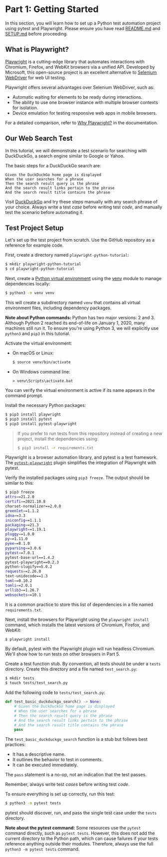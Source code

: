 # Part 1: Getting Started

In this section, you will learn how to set up a Python test automation project using pytest and Playwright. Please ensure you have read [README.md](../README.md) and [SETUP.md](/docs/SETUP.md) before proceeding.

## What is Playwright?

[Playwright](https://playwright.dev/python/) is a cutting-edge library that automates interactions with Chromium, Firefox, and WebKit browsers via a unified API. Developed by Microsoft, this open-source project is an excellent alternative to [Selenium WebDriver](https://www.selenium.dev/) for web UI testing.

Playwright offers several advantages over Selenium WebDriver, such as:

- Automatic waiting for elements to be ready during interactions.
- The ability to use one browser instance with multiple browser contexts for isolation.
- Device emulation for testing responsive web apps in mobile browsers.

For a detailed comparison, refer to [Why Playwright?](https://playwright.dev/python/docs/why-playwright/) in the documentation.

## Our Web Search Test

In this tutorial, we will demonstrate a test scenario for searching with DuckDuckGo, a search engine similar to Google or Yahoo.

The basic steps for a DuckDuckGo search are:

```gherkin
Given the DuckDuckGo home page is displayed
When the user searches for a phrase
Then the search result query is the phrase
And the search result links pertain to the phrase
And the search result title contains the phrase
```

Visit [DuckDuckGo](https://duckduckgo.com/) and try these steps manually with any search phrase of your choice. Always write a test *case* before writing test *code*, and manually test the scenario before automating it.

## Test Project Setup

Let's set up the test project from scratch. Use the GitHub repository as a reference for example code.

First, create a directory named `playwright-python-tutorial`:

```bash
$ mkdir playwright-python-tutorial
$ cd playwright-python-tutorial
```

Next, create a [Python virtual environment](https://docs.python.org/3/tutorial/venv.html) using the [venv](https://docs.python.org/3/library/venv.html) module to manage dependencies locally:

```bash
$ python3 -m venv venv
```

This will create a subdirectory named `venv` that contains all virtual environment files, including dependency packages.

**Note about Python commands:** Python has two major versions: 2 and 3. Although Python 2 reached its end-of-life on January 1, 2020, many machines still run it. To ensure you're using Python 3, we will explicitly use `python3` and `pip3` in this tutorial.

Activate the virtual environment:

- On macOS or Linux:

  ```bash
  $ source venv/bin/activate
  ```

- On Windows command line:

  ```
  > venv\Scripts\activate.bat
  ```

You can verify the virtual environment is active if its name appears in the command prompt.

Install the necessary Python packages:

```bash
$ pip3 install playwright
$ pip3 install pytest
$ pip3 install pytest-playwright
```

> If you prefer to run tests from this repository instead of creating a new project, install the dependencies using:
>
> ```bash
> $ pip3 install -r requirements.txt
> ```

Playwright is a browser automation library, and pytest is a test framework. The [`pytest-playwright`](https://playwright.dev/python/docs/test-runners) plugin simplifies the integration of Playwright with pytest.

Verify the installed packages using `pip3 freeze`. The output should be similar to this:

```bash
$ pip3 freeze
attrs==21.2.0
certifi==2021.10.8
charset-normalizer==2.0.8
greenlet==1.1.2
idna==3.3
iniconfig==1.1.1
packaging==21.3
playwright==1.19.1
pluggy==1.0.0
py==1.11.0
pyee==8.1.0
pyparsing==3.0.6
pytest==7.0.1
pytest-base-url==1.4.2
pytest-playwright==0.2.3
python-slugify==5.0.2
requests==2.26.0
text-unidecode==1.3
toml==0.10.2
tomli==2.0.1
urllib3==1.26.7
websockets==10.1
```

It is a common practice to store this list of dependencies in a file named `requirements.txt`.

Next, install the browsers for Playwright using the `playwright install` command, which installs the latest versions of Chromium, Firefox, and WebKit:

```bash
$ playwright install
```

By default, pytest with the Playwright plugin will run headless Chromium. We'll show how to run tests on other browsers in Part 5.

Create a test function stub. By convention, all tests should be under a `tests` directory. Create this directory and a file named `test_search.py`:

```bash
$ mkdir tests
$ touch tests/test_search.py
```

Add the following code to `tests/test_search.py`:

```python
def test_basic_duckduckgo_search() -> None:
    # Given the DuckDuckGo home page is displayed
    # When the user searches for a phrase
    # Then the search result query is the phrase
    # And the search result links pertain to the phrase
    # And the search result title contains the phrase
    pass
```

The `test_basic_duckduckgo_search` function is a stub but follows best practices:

- It has a descriptive name.
- It outlines the behavior to test in comments.
- It can be executed immediately.

The `pass` statement is a no-op, not an indication that the test passes.

Remember, always write test *cases* before writing test *code*.

To ensure everything is set up correctly, run this test:

```bash
$ python3 -m pytest tests
```

pytest should discover, run, and pass the single test case under the `tests` directory.

**Note about the pytest command:** Some resources use the `pytest` command directly, such as `pytest tests`. However, this does not add the current directory to the Python path, which can cause failures if your tests reference anything outside their modules. Therefore, always use the full `python3 -m pytest tests` command.
